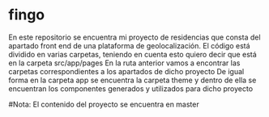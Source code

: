 # fingo
En este repositorio se encuentra mi proyecto de residencias que consta del apartado front end de una plataforma de geolocalización.
El código está dividido en varias carpetas, teniendo en cuenta esto quiero decir que está en la carpeta src/app/pages 
En la ruta anterior vamos a encontrar las carpetas correspondientes a los apartados de dicho proyecto
De igual forma en la carpeta app se encuentra la carpeta theme y dentro de ella se encuentran los componentes generados y utilizados para dicho proyecto

#Nota: El contenido del proyecto se encuentra en master
